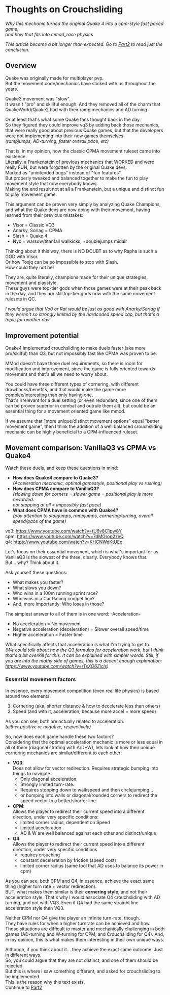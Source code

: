 # Thoughts on Crouchsliding  
_Why this mechanic turned the original Quake 4 into a cpm-style fast paced game,_   
_and how that fits into mmod_race physics_  

_This article became a bit longer than expected. Go to [Part2](https://github.com/heysokam/defragmm/blob/main/Text%20Files/Crouchsliding%20Thoughts%202.md) to read just the conclusion._  
## Overview
Quake was originally made for multiplayer pvp.  
But the movement code/mechanics have sticked with us throughout the years.  

Quake3 movement was "slow".  
It wasn't "pro" and skillful enough. And they removed all of the charm that QuakeWorld/Quake2 had with their ramp mechanics and AD turning.  

Or at least that's what some Quake fans thought back in the day.   
So they figured they could improve vq3 by adding back those mechanics, that were really good about previous Quake games, but that the developers were not implementing into their new games themselves.   
*(rampjumps, AD-turning, faster overall pace, etc)*   

That is, in my opinion, how the classic CPMA movement ruleset came into existence.   
Literally, a Frankenstein of previous mechanics that WORKED and were really FUN, but were forgotten by the original Quake devs.   
Marked as "unintended bugs" instead of "fun features".    
But properly tweaked and balanced together to make the fun to play movement style that now everybody knows.     
Making the end result not at all a Frankenstein, but a unique and distinct fun to play movement game.  

This argument can be proven very simply by analyzing Quake Champions, and what the Quake devs are now doing with their movement, having learned from their previous mistakes:   
- Visor = Classic VQ3
- Anarky, Sorlag = CPMA
- Slash = Quake 4
- Nyx = warsow/titanfall wallkicks, +doublejumps midair

Thinking about it this way, there is NO DOUBT as to why Rapha is such a GOD with Visor.  
Or how Toxjq can be so impossible to stop with Slash.  
How could they not be!  

They are, quite literally, champions made for their unique strategies, movement and playstyle.  
These guys were top-tier gods when those games were at their peak back in the day, and they are still top-tier gods now with the same movement rulesets in QC.   

_I would argue that Vo0 or Rat would be just as good with Anarky/Sorlag if they weren't so strongly limited by the hardcoded speed cap, but that's a topic for another day._  

## Improvement potential
Quake4 implemented crouchsliding to make duels faster (aka more pro/skilful) than Q3, but not impossibly fast like CPMA was proven to be.   

MMod doesn't have those duel requirements, so there is room for modification and improvement, since the game is fully oriented towards movement and that's all we need to worry about.  

You could have three different types of cornering, with different drawbacks/benefits, and that would make the game more complex/interesting than only having one.   
That's irrelevant for a duel setting (or even redundant, since one of them can be proven superior in combat and outrule them all), but could be an essential thing for a movement oriented game like mmod.   

If we assume that "more unique/distinct movement options" equal "better movement game", then I think the addition of a well balanced crouchsliding mechanic can be highly beneficial to a CPM-influenced ruleset.  

## Movement comparison: VanillaQ3 vs CPMA vs Quake4
Watch these duels, and keep these questions in mind:  
- **How does Quake4 compare to Quake3?**   
   _(Acceleration mechanic, optimal gamestyle, positional play vs rushing)_
- **How does CPMA compare to VanillaQ3?**  
  _(slowing down for corners = slower game = positional play is more rewarded._  
   _not stopping at all = impossibly fast pace)_
- **What does CPMA have in common with Quake4?**  
  _(pay attention to stairjumps, rampjumps, cornering/turning, overall speed/pace of the game)_  

vq3: https://www.youtube.com/watch?v=tU6v8C1pw8Y   
cpm: https://www.youtube.com/watch?v=7dMGrop2zeQ   
q4: https://www.youtube.com/watch?v=KHCNWdKtUEc  

Let's focus on their essential movement, which is what's important for us.  
VanillaQ3 is the slowest of the three, clearly. Everybody knows that.   
But... why? Think about it.  

Ask yourself these questions:  
- What makes you faster?
- What slows you down?  
- Who wins in a 100m running sprint race?
- Who wins in a Car Racing competition?
- And, more importantly: Who loses in those?

The simplest answer to all of them is in one word: -Acceleration-   
- No acceleration = No movement  
- Negative acceleration (deceleration) = Slower overall speed/time  
- Higher acceleration = Faster time    

What specifically affects that acceleration is what I'm trying to get to.  
_(We could talk about how the Q3 formulas for acceleration work, but I think that's a bit overkill for this. It can be explained with simpler words. Still, if you are into the mathy side of games, this is a decent enough explanation: https://www.youtube.com/watch?v=rTsXO6Zicls)_  

### Essential movement factors
In essence, every movement competition (even real life physics) is based around two elements:  
1. Cornering  (aka, shorter distance & how to decelerate less than others)
2. Speed (and with it, acceleration, because more accel = more speed)  

As you can see, both are actually related to acceleration.  
_(either positive or negative, respectively)_  

So, how does each game handle these two factors?   
Considering that the optimal acceleration mechanic is more or less equal in all of them (diagonal strafing with A/D+W), lets look at how their unique cornering mechanics are similar/different to each other:
- **VQ3**:   
  Does not allow for vector redirection. Requires strategic bumping into things to navigate.
  - Only diagonal acceleration.  
  - Strongly limited turn-rate.  
  - Requires stopping down to walkspeed and then circlejumping...  
  - or bumping into walls or diagonal/rounded corners to redirect the speed vector to a better/shorter line.
- **CPM**:  
  Allows the player to redirect their current speed into a different direction, under very specific conditions:  
  - limited corner radius, dependent on Speed
  - limited acceleration
  - AD & W are well balanced against each other and distinct/unique
- **Q4**:  
  Allows the player to redirect their current speed into a different direction, under very specific conditions  
  - requires crouching
  - constant deceleration by friction (speed cost)
  - limited corner radius (same tool that AD uses to balance its power in cpm)

As you can see, both CPM and Q4, in essence, achieve the exact same thing (higher turn rate + vector redirection).  
BUT, what makes them similar is their **cornering style**, and not their acceleration style. That's why I would associate Q4 crouchsliding with AD turning, and not with VQ3. Even if Q4 had the same straight line acceleration style than VQ3.  

Neither CPM nor Q4 give the player an infinite turn-rate, though.   
They have rules for when a higher turnrate can be achieved and how.   
Those situations are difficult to master and mechanically challenging in both games (AD-turning and W-turning for CPM, and Crouchsliding for Q4). And, in my opinion, this is what makes them interesting in their own unique ways.  

Although, if you think about it... they achieve the exact same outcome. Just in different ways.  
So, you could argue that they are not distinct, and one of them should be rejected.  
But this is where I saw something different, and asked for crouchsliding to be implemented.  
This is the reason why this text exists.  
Continue to [Part2](https://github.com/heysokam/defragmm/blob/main/Text%20Files/Crouchsliding%20Thoughts%202.md)
